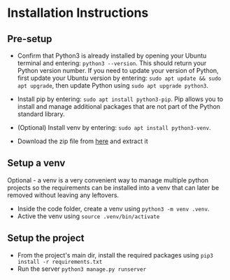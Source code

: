 # Installation Instructions

## Pre-setup
* Confirm that Python3 is already installed by opening your Ubuntu terminal and entering: `python3 --version`.
 This should return your Python version number. If you need to update your version of Python,
 first update your Ubuntu version by entering: `sudo apt update && sudo apt upgrade`,
 then update Python using `sudo apt upgrade python3`.

* Install pip by entering: `sudo apt install python3-pip`.
 Pip allows you to install and manage additional packages that are not part of the Python standard library.

* (Optional) Install venv by entering: `sudo apt install python3-venv`.

*  Download the zip file from [here](https://github.com/tzahifurmanski/code_games) and extract it

## Setup a venv
Optional - a venv is a very convenient way to manage multiple python projects
 so the requirements can be installed into a venv that can later be removed without leaving any
 leftovers.

* Inside the code folder, create a venv using `python3 -m venv .venv`.
* Active the venv using `source .venv/bin/activate`


## Setup the project
* From the project's main dir, install the required packages using `pip3 install -r requirements.txt`
* Run the server `python3 manage.py runserver`